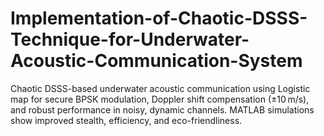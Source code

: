 # Implementation-of-Chaotic-DSSS-Technique-for-Underwater-Acoustic-Communication-System
Chaotic DSSS-based underwater acoustic communication using Logistic map for secure BPSK modulation, Doppler shift compensation (±10 m/s), and robust performance in noisy, dynamic channels. MATLAB simulations show improved stealth, efficiency, and eco-friendliness.

